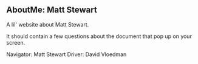
## AboutMe: Matt Stewart

A lil' website about Matt Stewart.

It should contain a few questions about the document that pop up on your screen.

Navigator: Matt Stewart
Driver: David Vloedman

